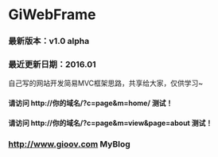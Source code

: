 # GiWebFrame
### 最新版本：v1.0 alpha
### 最近更新日期：2016.01
自己写的网站开发简易MVC框架思路，共享给大家，仅供学习~


#### 请访问 http://你的域名/?c=page&m=home/ 测试！
#### 请访问 http://你的域名/?c=page&m=view&page=about 测试！

### http://www.gioov.com MyBlog
